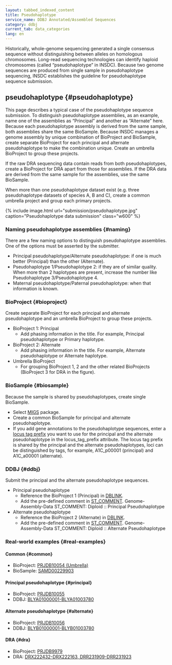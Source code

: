 ```yaml
---
layout: tabbed_indexed_content
title: Pseudohaplotype
service_name: DDBJ Annotated/Assembled Sequences
category: ddbj
current_tab: data_categories
lang: en
---
```


Historically, whole-genome sequencing generated a single consensus sequence without distinguishing between alleles on homologous chromosomes. Long-read sequencing technologies can identify haploid chromosomes (called “pseudohaplotype” in INSDC). Because two genome sequences are produced from single sample in pseudohaplotype sequencing, INSDC establishes the guideline for pseudohaplotype sequence submission.

## pseudohaplotype  {#pseudohaplotype}

This page describes a typical case of the pseudohaplotype sequence submission. To distinguish pseudohaplotype assemblies, as an example, name one of the assemblies as “Principal” and another as “Alternate” here. Because each pseudohaplotype assembly is derived from the same sample, both assemblies share the same BioSample. Because INSDC manages a genome assembly by unique combination of BioProject and BioSample, create separate BioProject for each principal and alternate pseudohaplotype to make the combination unique. Create an umbrella BioProject to group these projects.

If the raw DRA sequencing data contain reads from both pseudohaplotypes, create a BioProject for DRA apart from those for assemblies. If the DRA data are derived from the same sample for the assemblies, use the same BioSample.

When more than one pseudohaplotype dataset exist (e.g. three pseudohaplotype datasets of species A, B and C), create a common umbrella project and group each primary projects.

{% include image.html url="submission/pseudohaplotype.jpg" caption="Pseudohaplotype data submission" class="w600" %}

### Naming pseudohaplotype assemblies {#naming}

There are a few naming options to distinguish pseudohaplotype assemblies. One of the options must be asserted by the submitter.

* Principal pseudohaplotype/Alternate pseudohaplotype: if one is much better (Principal) than the other (Alternate).
* Pseudohaplotype 1/Pseudohaplotype 2:  if they are of similar quality. When more than 2 haplotypes are present, increase the number like Pseudohaplotype 3/Pseudohaplotype 4.
* Maternal pseudohaplotype/Paternal pseudohaplotype: when that information is known.

### BioProject  {#bioproject}

Create separate BioProject for each principal and alternate pseudohaplotype and an umbrella BioProject to group these projects.

  - BioProject 1: Principal
      - Add phasing information in the title. For example, Principal
        pseudohaplotype or Primary haplotype.
  - BioProject 2: Alternate
      - Add phasing information in the title. For example, Alternate
        pseudohaplotype or Alternate haplotype.
  - Umbrella BioProject
      - For grouping BioProject 1, 2 and the other related BioProjects
        (BioProject 3 for DRA in the figure).

### BioSample  {#biosample}

Because the sample is shared by pseudohaplotypes, create single BioSample.

  - Select [MIGS](/biosample/sample-info-e.html#Genomic_Sequences_Sample)
    package.
  - Create a common BioSample for principal and alternate
    pseudohaplotype.
  - If you add gene annotations to the pseudohaplotype sequences, enter
    a [locus tag prefix](/ddbj/locus_tag-e.html) you want to use for the
    principal and the alternate pseudohaplotype in the
    locus\_tag\_prefix attribute. The locus tag prefix is shared by the
    principal and the alternate pseudohaplotypes, loci can be
    distinguished by tags, for example, A1C\_p00001 (principal) and
    A1C\_a00001 (alternate).

### DDBJ  {#ddbj}

Submit the principal and the alternate pseudohaplotype sequences.

  - Principal pseudohaplotype
      - Reference the BioProject 1 (Principal) in
        [DBLINK](/ddbj/file-format-e.html#dblink).
      - Add the pre-defined comment in
        [ST\_COMMENT](/ddbj/file-format-e.html#comment).
        Genome-Assembly-Data ST\_COMMENT: Diploid :: Principal
        Pseudohaplotype
  - Alternate pseudohaplotype
      - Reference the BioProject 2 (Alternate) in
        [DBLINK](/ddbj/file-format-e.html#dblink).
      - Add the pre-defined comment in
        [ST\_COMMENT](/ddbj/file-format-e.html#comment).
        Genome-Assembly-Data ST\_COMMENT: Diploid :: Alternate
        Pseudohaplotype

### Real-world examples  {#real-examples}

#### Common  {#common}

  - BioProject: [PRJDB10054
    (Umbrella)](https://www.ncbi.nlm.nih.gov/bioproject/PRJDB10054)
  - BioSample:
    [SAMD00229903](https://www.ncbi.nlm.nih.gov/biosample/SAMD00229903)

#### Principal pseudohaplotype  {#principal}

  - BioProject:
    [PRJDB10055](https://www.ncbi.nlm.nih.gov/bioproject/PRJDB10055)
  - DDBJ:
    [BLYA01000001-BLYA01003780](https://www.ncbi.nlm.nih.gov/nuccore/BLYA00000000)

#### Alternate pseudohaplotype  {#alternate}

  - BioProject:
    [PRJDB10056](https://www.ncbi.nlm.nih.gov/bioproject/PRJDB10056)
  - DDBJ:
    [BLYB01000001-BLYB01003780](https://www.ncbi.nlm.nih.gov/nuccore/BLYB00000000)

#### DRA  {#dra}

  - BioProject:
    [PRJDB9979](https://www.ncbi.nlm.nih.gov/bioproject/PRJDB9979)
  - DRA: [DRX222432-DRX222163,
    DRR231909-DRR231923](https://www.ncbi.nlm.nih.gov/sra?term=DRP006217)

